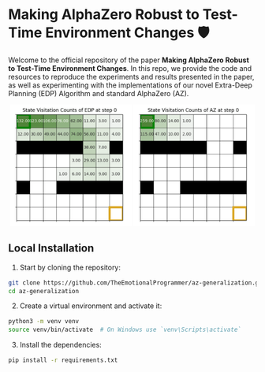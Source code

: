 # Making AlphaZero Robust to Test-Time Environment Changes 🛡️
Welcome to the official repository of the paper **Making AlphaZero Robust to Test-Time Environment Changes**. In this repo, we provide the code and resources to reproduce the experiments and results presented in the paper, as well as experimenting with the implementations of our novel Extra-Deep Planning (EDP) Algorithm and standard AlphaZero (AZ).


<p align="center">
  <img src="assets/states_density_edp.gif" alt="Test Environments Visualization" width="49%"/>
    <img src="assets/states_density_az.gif" alt="Test Environments Visualization" width="49%"/>
</p>

## Local Installation
1. Start by cloning the repository:
```bash
git clone https://github.com/TheEmotionalProgrammer/az-generalization.git
cd az-generalization
```
2. Create a virtual environment and activate it:
```bash
python3 -m venv venv
source venv/bin/activate  # On Windows use `venv\Scripts\activate`
```
3. Install the dependencies:
```bash
pip install -r requirements.txt
```



